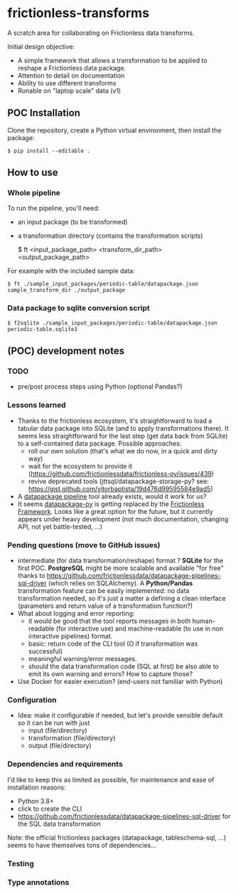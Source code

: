 # frictionless-transforms
A scratch area for collaborating on Frictionless data transforms.

Initial design objective: 
  - A simple framework that allows a transformation to be applied to reshape a Frictionless data package. 
  - Attention to detail on documentation
  - Ability to use different transforms
  - Runable on "laptop scale" data (v1) 

## POC Installation

Clone the repository, create a Python virtual environment, then install the package:

    $ pip install --editable . 
    
## How to use 

### Whole pipeline
To run the pipeline, you'll need:

- an input package (to be transformed)
- a transformation directory (contains the transformation scripts)


    $ ft <input_package_path> <transform_dir_path> <output_package_path>
    
For example with the included sample data:
    
    $ ft ./sample_input_packages/periodic-table/datapackage.json sample_transform_dir ./output_package

### Data package to sqlite conversion script

    $ f2sqlite ./sample_input_packages/periodic-table/datapackage.json periodic-table.sqlite3

## (POC) development notes  

### TODO
- pre/post process steps using Python (optional Pandas?)

### Lessons learned
- Thanks to the frictionless ecosystem, it's straightforward to load a tabular data package into SQLite (and to 
apply transformations there). It seems less straightforward for the last step (get data back from SQLite) to a 
self-contained data package. Possible approaches:
    - roll our own solution (that's what we do now, in a quick and dirty way)
    - wait for the ecosystem to provide it (https://github.com/frictionlessdata/frictionless-py/issues/439)
    - revive deprecated tools (jttsql/datapackage-storage-py? see: https://gist.github.com/vitorbaptista/19d476d99595584e9ad5)
- A [datapackage pipeline](https://github.com/frictionlessdata/datapackage-pipelines) tool already exists, would it 
work for us?
- It seems [datapackage-py](https://github.com/frictionlessdata/datapackage-py) is getting replaced by the 
[Frictionless Framework](https://github.com/frictionlessdata/frictionless-py). Looks like a great option for the future, 
but it currently appears under heavy development (not much documentation, changing API, not yet battle-tested, ...)
    
### Pending questions (move to GitHub issues)
- intermediate (for data transformation/reshape) format ? **SQLite** for the first POC. **PostgreSQL** might be more 
scalable and available "for free" thanks to https://github.com/frictionlessdata/datapackage-pipelines-sql-driver 
(which relies on SQLAlchemy). A **Python/Pandas** transformation feature can be easily implemented: no data 
transformation needed, so it's just a matter a defining a clean interface (parameters and return value of a 
transformation function?)
- What about logging and error reporting:
    - it would be good that the tool reports messages in both human-readable (for interactive use) and 
    machine-readable (to use in non interactive pipelines) format.
    - basic: return code of the CLI tool (O if transformation was successful)
    - meaningful warning/error messages.
    - should the data transformation code (SQL at first) be also able to emit its own warning and errors? 
    How to capture those?
- Use Docker for easier execution? (end-users not familiar with Python)

### Configuration

- Idea: make it configurable if needed, but let's provide sensible default so it can be run with just
    - input (file/directory)
    - transformation (file/directory)
    - output (file/directory)
    
### Dependencies and requirements

I'd like to keep this as limited as possible, for maintenance and ease of installation reasons:

- Python 3.8+
- click to create the CLI
- https://github.com/frictionlessdata/datapackage-pipelines-sql-driver for the SQL data transformation

Note: the official frictionless packages (datapackage, tableschema-sql, ...) seems to have themselves tons of 
dependencies...

### Testing

### Type annotations



